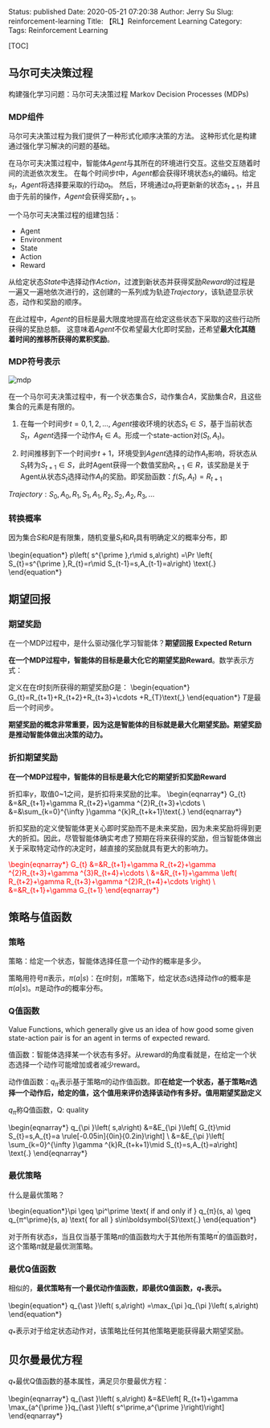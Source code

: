 Status: published
Date: 2020-05-21 07:20:38
Author: Jerry Su
Slug: reinforcement-learning
Title: 【RL】Reinforcement Learning
Category: 
Tags: Reinforcement Learning 

[TOC]

## 马尔可夫决策过程
构建强化学习问题：马尔可夫决策过程 Markov Decision Processes (MDPs) 

### MDP组件
马尔可夫决策过程为我们提供了一种形式化顺序决策的方法。 这种形式化是构建通过强化学习解决的问题的基础。

在马尔可夫决策过程中，智能体$Agent$与其所在的环境进行交互。这些交互随着时间的流逝依次发生。 在每个时间步$t$中，$Agent$都会获得环境状态$s_t$的编码。给定$s_t$，$Agent$将选择要采取的行动$a_t$。 然后，环境通过$a_t$将更新新的状态$s_{t+1}$，并且由于先前的操作，$Agent$会获得奖励$r_{t+1}$。

一个马尔可夫决策过程的组建包括：

- Agent
- Environment
- State
- Action
- Reward

从给定状态$State$中选择动作$Action$，过渡到新状态并获得奖励$Reward$的过程是一遍又一遍地依次进行的，这创建的一系列成为轨迹$Trajectory$，该轨迹显示状态，动作和奖励的顺序。

在此过程中，$Agent$的目标是最大限度地提高在给定这些状态下采取的这些行动所获得的奖励总额。 这意味着$Agent$不仅希望最大化即时奖励，还希望**最大化其随着时间的推移所获得的累积奖励**。

### MDP符号表示
![mdp](../images/RL/MDP-diagram.png)

在一个马尔可夫决策过程中，有一个状态集合$S$，动作集合$A$，奖励集合$R$，且这些集合的元素是有限的。

1. 在每一个时间步$t = 0, 1, 2, ...$, $Agent$接收环境的状态$S_t \in S$，基于当前状态$S_t$，$Agent$选择一个动作$A_t \in A$。形成一个state-action对($S_t, A_t$)。

2. 时间推移到下一个时间步$t + 1$，环境受到$Agent$选择的动作$A_t$影响，将状态从$S_t$转为$S_{t+1} \in S$，此时Agent获得一个数值奖励$R_{t+1} \in R$，该奖励是关于Agent从状态$S_t$选择动作$A_t$的奖励。即奖励函数：$f(S_t, A_t) = R_{t+1}$

$Trajectory: S_0, A_0, R_1, S_1, A_1, R_2, S_2, A_2, R_3, ...$

### 转换概率
因为集合$S$和$R$是有限集，随机变量$S_t$和$R_t$具有明确定义的概率分布，即

\begin{equation*} p\left( s^{\prime },r\mid s,a\right) =\Pr \left\{ S_{t}=s^{\prime },R_{t}=r\mid S_{t-1}=s,A_{t-1}=a\right\} \text{.} \end{equation*}

## 期望回报
### 期望奖励
在一个MDP过程中，是什么驱动强化学习智能体？**期望回报 Expected Return**

**在一个MDP过程中，智能体的目标是最大化它的期望奖励Reward**。数学表示方式：

定义在在$t$时刻所获得的期望奖励$G$是： \begin{equation*} G_{t}=R_{t+1}+R_{t+2}+R_{t+3}+\cdots +R_{T}\text{,} \end{equation*}  $T$是最后一个时间步。

**期望奖励的概念非常重要，因为这是智能体的目标就是最大化期望奖励。期望奖励是推动智能体做出决策的动力。**

### 折扣期望奖励
**在一个MDP过程中，智能体的目标是最大化它的期望折扣奖励Reward**

折扣率$\gamma$，取值0~1之间，是折扣将来奖励的比率。  \begin{eqnarray*} G_{t} &=&R_{t+1}+\gamma R_{t+2}+\gamma ^{2}R_{t+3}+\cdots \\ &=&\sum_{k=0}^{\infty }\gamma ^{k}R_{t+k+1}\text{.} \end{eqnarray*}

折扣奖励的定义使智能体更关心即时奖励而不是未来奖励，因为未来奖励将得到更大的折扣。因此，尽管智能体确实考虑了预期在将来获得的奖励，但当智能体做出关于采取特定动作的决定时，越直接的奖励就具有更大的影响力。

<span style="color: red; "> \begin{eqnarray*} G_{t} &=&R_{t+1}+\gamma R_{t+2}+\gamma ^{2}R_{t+3}+\gamma ^{3}R_{t+4}+\cdots \\ &=&R_{t+1}+\gamma \left( R_{t+2}+\gamma R_{t+3}+\gamma ^{2}R_{t+4}+\cdots \right) \\ &=&R_{t+1}+\gamma G_{t+1} \end{eqnarray*}</span>

## 策略与值函数
### 策略
策略：给定一个状态，智能体选择任意一个动作的概率是多少。

策略用符号$\pi$表示，$\pi(a|s)$：在$t$时刻，$\pi$策略下，给定状态$s$选择动作$a$的概率是$\pi(a|s)$。$\pi$是动作$a$的概率分布。

### Q值函数
Value Functions, which generally give us an idea of how good some given state-action pair is for an agent in terms of expected reward. 

值函数：智能体选择某一个状态有多好。从reward的角度看就是，在给定一个状态选择一个动作可能增加或者减少reward。

动作值函数：$q_\pi$表示基于策略$\pi$的动作值函数。即**在给定一个状态，基于策略$\pi$选择一个动作后，给定的值，这个值用来评价选择该动作有多好。值用期望奖励定义**

$q_\pi$称Q值函数，Q: quality

\begin{eqnarray*} q_{\pi }\left( s,a\right) &=&E_{\pi }\left[ G_{t}\mid S_{t}=s,A_{t}=a \rule[-0.05in]{0in}{0.2in}\right] \\ &=&E_{\pi }\left[ \sum_{k=0}^{\infty }\gamma ^{k}R_{t+k+1}\mid S_{t}=s,A_{t}=a\right] \text{.} \end{eqnarray*}

### 最优策略
什么是最优策略？ 

\begin{equation*}\pi \geq \pi^\prime \text{ if and only if } q_{π}(s, a) \geq q_{π^\prime}(s, a) \text{ for all } s\in\boldsymbol{S}\text{.} \end{equation*}

对于所有状态$s$，当且仅当基于策略$\pi$的值函数均大于其他所有策略$\pi^\prime$的值函数时，这个策略$\pi$就是最优测策略。

### 最优Q值函数
相似的，**最优策略有一个最优动作值函数，即最优Q值函数，$q_*$表示。**

\begin{equation*} q_{\ast }\left( s,a\right) =\max_{\pi }q_{\pi }\left( s,a\right) \end{equation*}

$q_*$表示对于给定状态动作对，该策略比任何其他策略更能获得最大期望奖励。

## 贝尔曼最优方程
$q_*$最优Q值函数的基本属性，满足贝尔曼最优方程：

\begin{eqnarray*} q_{\ast }\left( s,a\right) &=&E\left[ R_{t+1}+\gamma \max_{a^{\prime }}q_{\ast }\left( s^\prime,a^{\prime }\right)\right] \end{eqnarray*}

